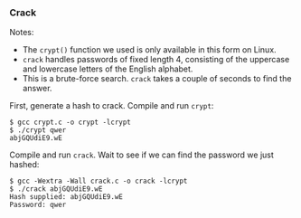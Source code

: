 ### Crack

Notes: 
  - The `crypt()` function we used is only available in this form on Linux.  
  - `crack` handles passwords of fixed length 4, consisting of the uppercase and lowercase letters of the English alphabet.
  - This is a brute-force search. `crack` takes a couple of seconds to find the answer.

First, generate a hash to crack. Compile and run `crypt`:
```
$ gcc crypt.c -o crypt -lcrypt
$ ./crypt qwer
abjGQUdiE9.wE
```

Compile and run `crack`. Wait to see if we can find the password we just hashed:
```
$ gcc -Wextra -Wall crack.c -o crack -lcrypt
$ ./crack abjGQUdiE9.wE
Hash supplied: abjGQUdiE9.wE
Password: qwer
```
